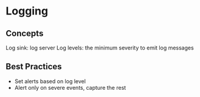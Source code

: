 # Logging
## Concepts
Log sink: log server
Log levels: the minimum severity to emit log messages
## Best Practices
- Set alerts based on log level
- Alert only on severe events, capture the rest
